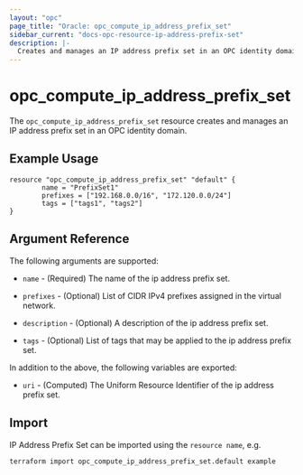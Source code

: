```yaml
---
layout: "opc"
page_title: "Oracle: opc_compute_ip_address_prefix_set"
sidebar_current: "docs-opc-resource-ip-address-prefix-set"
description: |-
  Creates and manages an IP address prefix set in an OPC identity domain.
---
```


# opc\_compute\_ip\_address\_prefix\_set

The ``opc_compute_ip_address_prefix_set`` resource creates and manages an IP address prefix set in an OPC identity domain.

## Example Usage

```
resource "opc_compute_ip_address_prefix_set" "default" {
        name = "PrefixSet1"
        prefixes = ["192.168.0.0/16", "172.120.0.0/24"]
        tags = ["tags1", "tags2"]
}
```

## Argument Reference

The following arguments are supported:

* `name` - (Required) The name of the ip address prefix set.

* `prefixes` - (Optional) List of CIDR IPv4 prefixes assigned in the virtual network.

* `description` - (Optional) A description of the ip address prefix set.

* `tags` - (Optional) List of tags that may be applied to the ip address prefix set.

In addition to the above, the following variables are exported:

* `uri` - (Computed) The Uniform Resource Identifier of the ip address prefix set.

## Import

IP Address Prefix Set can be imported using the `resource name`, e.g.

```
terraform import opc_compute_ip_address_prefix_set.default example
```
